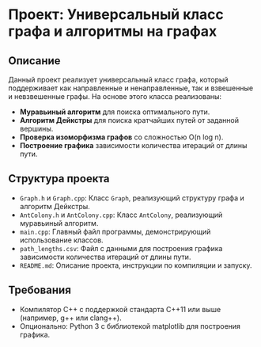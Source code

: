 # Проект: Универсальный класс графа и алгоритмы на графах

## Описание

Данный проект реализует универсальный класс графа, который поддерживает как направленные и ненаправленные, так и взвешенные и невзвешенные графы. На основе этого класса реализованы:

- **Муравьиный алгоритм** для поиска оптимального пути.
- **Алгоритм Дейкстры** для поиска кратчайших путей от заданной вершины.
- **Проверка изоморфизма графов** со сложностью O(n log n).
- **Построение графика** зависимости количества итераций от длины пути.

## Структура проекта

- `Graph.h` и `Graph.cpp`: Класс `Graph`, реализующий структуру графа и алгоритм Дейкстры.
- `AntColony.h` и `AntColony.cpp`: Класс `AntColony`, реализующий муравьиный алгоритм.
- `main.cpp`: Главный файл программы, демонстрирующий использование классов.
- `path_lengths.csv`: Файл с данными для построения графика зависимости количества итераций от длины пути.
- `README.md`: Описание проекта, инструкции по компиляции и запуску.

## Требования

- Компилятор C++ с поддержкой стандарта C++11 или выше (например, g++ или clang++).
- Опционально: Python 3 с библиотекой matplotlib для построения графика.
